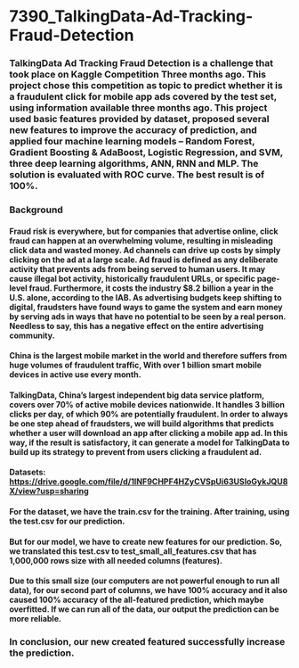 # 7390_TalkingData-Ad-Tracking-Fraud-Detection

### TalkingData Ad Tracking Fraud Detection is a challenge that took place on Kaggle Competition Three months ago. This project chose this competition as topic to predict whether it is a fraudulent click for mobile app ads covered by the test set, using information available three months ago. This project used basic features provided by dataset, proposed several new features to improve the accuracy of prediction, and applied four machine learning models – Random Forest, Gradient Boosting & AdaBoost, Logistic Regression, and SVM, three deep learning algorithms, ANN, RNN and MLP. The solution is evaluated with ROC curve. The best result is of 100%.

### Background
#### Fraud risk is everywhere, but for companies that advertise online, click fraud can happen at an overwhelming volume, resulting in misleading click data and wasted money. Ad channels can drive up costs by simply clicking on the ad at a large scale. Ad fraud is defined as any deliberate activity that prevents ads from being served to human users. It may cause illegal bot activity, historically fraudulent URLs, or specific page-level fraud. Furthermore, it costs the industry $8.2 billion a year in the U.S. alone, according to the IAB. As advertising budgets keep shifting to digital, fraudsters have found ways to game the system and earn money by serving ads in ways that have no potential to be seen by a real person. Needless to say, this has a negative effect on the entire advertising community.
#### China is the largest mobile market in the world and therefore suffers from huge volumes of fraudulent traffic, With over 1 billion smart mobile devices in active use every month. 
#### TalkingData, China’s largest independent big data service platform, covers over 70% of active mobile devices nationwide. It handles 3 billion clicks per day, of which 90% are potentially fraudulent. In order to always be one step ahead of fraudsters, we will build algorithms that predicts whether a user will download an app after clicking a mobile app ad. In this way, if the result is satisfactory, it can generate a model for TalkingData to build up its strategy to prevent from users clicking a fraudulent ad.



#### Datasets: https://drive.google.com/file/d/1INF9CHPF4HZyCVSpUi63USloGykJQU8X/view?usp=sharing

#### For the dataset, we have the train.csv for the training. After training, using the test.csv for our prediction. 
#### But for our model, we have to create new features for our prediction. So, we translated this test.csv to test_small_all_features.csv that has 1,000,000 rows size with all needed columns (features). 
#### Due to this small size (our computers are not powerful enough to run all data), for our second part of columns, we have 100% accuracy and it also caused 100% accuracy of the all-featured prediction, which maybe overfitted. If we can run all of the data, our output the prediction can be more reliable.
### In conclusion, our new created featured successfully increase the prediction.